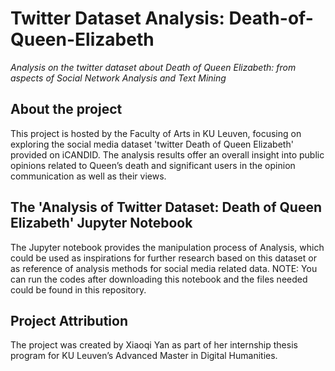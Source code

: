 # Twitter Dataset Analysis: Death-of-Queen-Elizabeth
*Analysis on the twitter dataset about Death of Queen Elizabeth: from aspects of Social Network Analysis and Text Mining*
## About the project 
This project is hosted by the Faculty of Arts in KU Leuven, focusing on exploring the social media dataset 'twitter Death of Queen Elizabeth' provided on iCANDID. The analysis results offer an overall insight into public opinions related to Queen’s death and significant users in the opinion communication as well as their views.
## The 'Analysis of Twitter Dataset: Death of Queen Elizabeth' Jupyter Notebook 
The Jupyter notebook provides the manipulation process of Analysis, which could be used as inspirations for further research based on this dataset or as reference of analysis methods for social media related data.
NOTE: You can run the codes after downloading this notebook and the files needed could be found in this repository.
## Project Attribution
The project was created by Xiaoqi Yan as part of her internship thesis program for KU Leuven’s Advanced Master in Digital Humanities.
